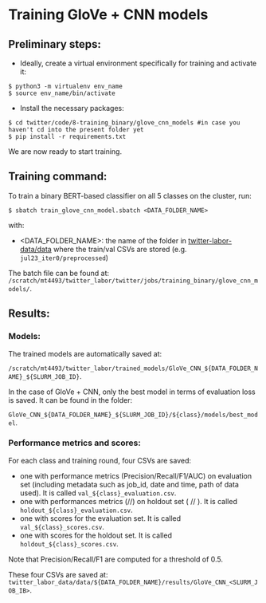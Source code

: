 # Training GloVe + CNN models

## Preliminary steps:

- Ideally, create a virtual environment specifically for training and activate it:

```
$ python3 -m virtualenv env_name
$ source env_name/bin/activate
```

- Install the necessary packages:
```
$ cd twitter/code/8-training_binary/glove_cnn_models #in case you haven't cd into the present folder yet
$ pip install -r requirements.txt
```

We are now ready to start training.

## Training command:


To train a binary BERT-based classifier on all 5 classes on the cluster, run:

`$ sbatch train_glove_cnn_model.sbatch <DATA_FOLDER_NAME> `

with:
- <DATA_FOLDER_NAME>: the name of the folder in [twitter-labor-data/data](https://github.com/manueltonneau/twitter-labor-data/tree/master/data) where the train/val CSVs are stored (e.g. `jul23_iter0/preprocessed`)

The batch file can be found at: `/scratch/mt4493/twitter_labor/twitter/jobs/training_binary/glove_cnn_models/`. 

## Results:

### Models:

The trained models are automatically saved at: 

`/scratch/mt4493/twitter_labor/trained_models/GloVe_CNN_${DATA_FOLDER_NAME}_${SLURM_JOB_ID}`.

In the case of GloVe + CNN, only the best model in terms of evaluation loss is saved. It can be found in the folder: 

`GloVe_CNN_${DATA_FOLDER_NAME}_${SLURM_JOB_ID}/${class}/models/best_model`. 

### Performance metrics and scores:

For each class and training round, four CSVs are saved:
- one with performance metrics (Precision/Recall/F1/AUC) on evaluation set (including metadata such as job_id, date and time, path of data used). It is called `val_${class}_evaluation.csv`. 
- one with performances metrics (//) on holdout set ( // ). It is called `holdout_${class}_evaluation.csv`. 
- one with scores for the evaluation set. It is called `val_${class}_scores.csv`. 
- one with scores for the holdout set. It is called `holdout_${class}_scores.csv`. 

Note that Precision/Recall/F1 are computed for a threshold of 0.5.

These four CSVs are saved at: `twitter_labor_data/data/${DATA_FOLDER_NAME}/results/GloVe_CNN_<SLURM_JOB_IB>`. 
